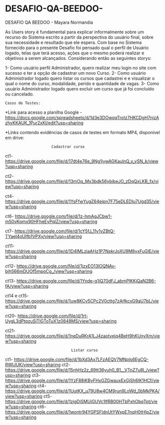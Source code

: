 # DESAFIO-QA-BEEDOO-
DESAFIO QA BEEDOO - Mayara Normandia

As Users story é fundamental para explicar informalmente sobre um recurso do Sistema escrito a partir da perspectiva do usuário final, sobre sua necessidade e resultado que ele espera. Com base no Sistema fornecido para o presente Desafio foi pensado qual o perfil de Usuário logado, telas que terá acesso, ações que o mesmo poderá realizar e objetivos a serem alcançados.
Considerando então as seguintes storys:

1- Como usuário perfil Administrador, quero realizar meu login  no site com sucesso e ter a opção de cadastrar um novo Curso.
2- Como usuário Administrador logado quero listar os cursos que cadastrei e e visualizar o qual o nome do curso, modalidade, perído e quantidade de vagas.
3- Como usuário Administrador logado quero excluir um curso que já foi concluído ou cancelado.

    Casos de Testes:
*Link para acesso a planilha Google -
https://docs.google.com/spreadsheets/d/1d3e3DOwqqTroIz7HKCDgH7njzAzhyKKAUK_1Pur2xKI/edit?usp=sharing

*Links contendo evidências de casos de testes em formato MP4, disponível em drive: 

                         Cadastrar curso
ct1-  https://drive.google.com/file/d/17dt4e76e_9Ng1iywAGKaulnQ_v_ySN_k/view?usp=sharing

ct2-  https://drive.google.com/file/d/13mOq_Mx3bdk56ybibeJO_zDqQxLKB_fx/view?usp=sharing

ct4- https://drive.google.com/file/d/1YsFfwYugZ64eipn7F75eDLEDIu7Ugd35/view?usp=sharing

ct6- https://drive.google.com/file/d/1z-hmAgJCbw1-m50vKqmx90HFheEyPqlZ/view?usp=sharing

ct7- https://drive.google.com/file/d/1cY5fJ_11y1vZBtQ-TYaeI4oUIfb1VPXy/view?usp=sharing

ct11- https://drive.google.com/file/d/1D4IMLziaAHz1P7NskrJoXU9M8yxFuGIE/view?usp=sharing

ct12- https://drive.google.com/file/d/1jzxEO13lOQNAv-bjh566mDUOf5mpoCg_/view?usp=sharing

ct13- https://drive.google.com/file/d/1Ynde-g1iQ70dFJ_abmPlKKjQaN2B6-fA/view?usp=sharing

ct14 e ct15- https://drive.google.com/file/d/1uw8KCv5CPc2V0cttg7zAjfkcxG9aU7bL/view?usp=sharing

ct20- https://drive.google.com/file/d/1rt-UygL3dPtqzuSiTIGToTuX1z0848MS/view?usp=sharing

ct21- https://drive.google.com/file/d/1neDuRKrA1LJ4zaotvejq4BeH9hKUnyXm/view?usp=sharing


                                  Listar curso 
ct1- https://drive.google.com/file/d/1bXd3Ax7LFzAEQV7MNpls6EgCQ-RWIJUK/view?usp=sharing
ct2- https://drive.google.com/file/d/15nhHz2z_69tt36yuh0_B1__VTnZ7u8I_/view?usp=sharing
ct3- https://drive.google.com/file/d/1YzF88iKByFHxGZGwauxExGjSh6lK1HCf/view?usp=sharing
ct4- https://drive.google.com/file/d/1UutKX_u79U8w4CM9run9LoWd_0bMkPKA/view?usp=sharing
ct5- https://drive.google.com/file/d/1zjgDjSMUiGUVc1IfRB00HTbPxhObqTpt/view?usp=sharing
ct6- https://drive.google.com/file/d/1wontr94YGPSFldnUtYWxpE7nqH0tHIpZ/view?usp=sharing
